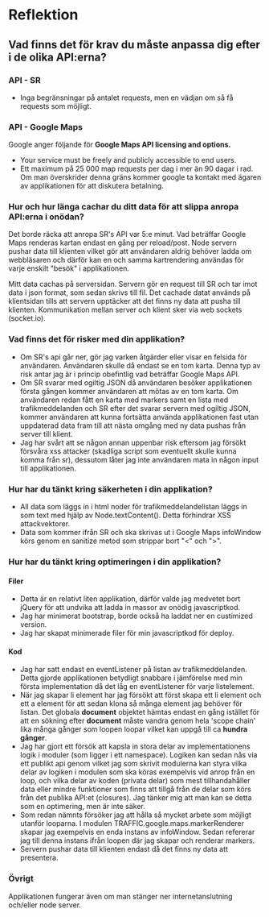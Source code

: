 # Reflektion

## Vad finns det för krav du måste anpassa dig efter i de olika API:erna?

### API - SR
 * Inga begränsningar på antalet requests, men en vädjan om så få requests som möjligt.

### API - Google Maps
Google anger följande för **Google Maps API licensing and options.**
 * Your service must be freely and publicly accessible to end users.
 * Ett maximum på 25 000 map requests per dag i mer än 90 dagar i rad. Om man överskrider denna gräns kommer google
   ta kontakt med ägaren av applikationen för att diskutera betalning.

### Hur och hur länga cachar du ditt data för att slippa anropa API:erna i onödan?
Det borde räcka att anropa SR's API var 5:e minut. Vad beträffar Google Maps renderas kartan endast en gång per reload/post. Node servern pushar data till klienten vilket gör att användaren aldrig behöver ladda om webbläsaren och därför kan en och samma kartrendering användas för varje enskilt "besök" i applikationen.

Mitt data cachas på serversidan. Servern gör en request till SR och tar imot data i json format, som sedan skrivs till fil. Det cachade datat används på klientsidan tills att servern upptäcker att det finns ny data att pusha till klienten. Kommunikation mellan server och klient sker via web sockets (socket.io).

### Vad finns det för risker med din applikation?
 * Om SR's api går ner, gör jag varken åtgärder eller visar en felsida för användaren. Användaren skulle då endast se    en tom karta. Denna typ av risk antar jag är i princip obefintlig vad beträffar Google Maps API.
 * Om SR svarar med ogiltig JSON då användaren besöker applikationen första gången kommer användaren att mötas av en tom karta. Om användaren redan fått en karta med markers samt en lista med trafikmeddelanden och SR efter det svarar servern med ogiltig JSON, kommer användaren att kunna fortsätta använda applikationen fast utan uppdaterad data fram till att nästa omgång med ny data pushas från server till klient.
 * Jag har svårt att se någon annan uppenbar risk eftersom jag försökt försvåra xss attacker (skadliga script som       eventuellt skulle kunna komma från sr), dessutom låter jag inte    användaren mata in någon input till   applikationen.
 
### Hur har du tänkt kring säkerheten i din applikation?
 * All data som läggs in i html noder för trafikmeddelandelistan läggs in som text med hjälp av Node.textContent().     Detta förhindrar XSS attackvektorer.
 * Data som kommer ifrån SR och ska skrivas ut i Google Maps infoWindow körs genom en sanitize metod som strippar       bort "<" och ">".

### Hur har du tänkt kring optimeringen i din applikation?

#### Filer
* Detta är en relativt liten applikation, därför valde jag medvetet bort jQuery för att undvika att ladda in massor    av onödig javascriptkod.
* Jag har minimerat bootstrap, borde också ha laddat ner en custimized version.
* Jag har skapat minimerade filer för min javascriptkod för deploy.

#### Kod
* Jag har satt endast en eventListener på listan av trafikmeddelanden. Detta gjorde applikationen betydligt snabbare i jämförelse med min första implementation då det låg en eventListener för varje listelement.
* När jag skapar li element har jag försökt att först skapa ett li element och ett a element för att sedan klona så    många element jag behöver för listan. Det globala **document** objektet hämtas endast en gång istället för att en 
  sökning efter **document** måste vandra genom hela 'scope chain' lika många gånger som loopen loopar vilket kan      uppgå till ca **hundra gånger**.
* Jag har gjort ett försök att kapsla in stora delar av implementationens logik i moduler (som ligger i ett       namespace). Logiken kan sedan nås via ett publikt api genom vilket jag som skrivit modulerna kan styra vilka delar av logiken i modulen som ska köras exempelvis vid anrop från en loop, och vilka delar av koden (privata delar) som mest tillhandahåller data eller mindre funktioner som finns att tillgå från de delar som körs från det publika API:et (closures). Jag tänker mig att man kan se detta som en optimering, men är inte säker.
* Som redan nämnts försöker jag att hålla så mycket arbete som möjligt utanför looparna. I modulen   TRAFFIC.google.maps.markerRenderer skapar jag exempelvis en enda instans av infoWindow. Sedan refererar jag till denna instans ifrån loopen där jag skapar och renderar markers.
* Servern pushar data till klienten endast då det finns ny data att presentera.

### Övrigt
Applikationen fungerar även om man stänger ner internetanslutning och/eller node server.
